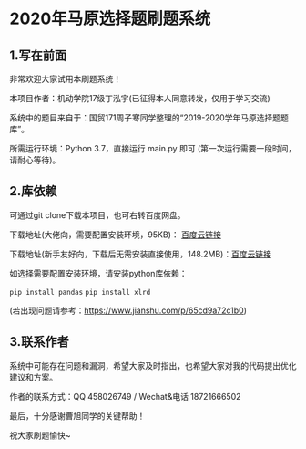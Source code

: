 # 2020年马原选择题刷题系统

## 1.写在前面

非常欢迎大家试用本刷题系统！

本项目作者：机动学院17级丁泓宇(已征得本人同意转发，仅用于学习交流)

系统中的题目来自于：国贸171周子寒同学整理的“2019-2020学年马原选择题题库”。

所需运行环境：Python 3.7，直接运行 main.py 即可 (第一次运行需要一段时间，请耐心等待)。

## 2.库依赖

可通过git clone下载本项目，也可右转百度网盘。

下载地址(大佬向，需要配置安装环境，95KB)： [百度云链接](https://pan.baidu.com/s/1EWK69nF_cGFckmXyIRjeSQ) 

下载地址(新手友好向，下载后无需安装直接使用，148.2MB)：[百度云链接](https://pan.baidu.com/s/1vZPQ8TmMUbTuwCTBO_xrIA)

如选择需要配置安装环境，请安装python库依赖：

`pip install pandas`
`pip install xlrd `

(若出现问题请参考：https://www.jianshu.com/p/65cd9a72c1b0)

## 3.联系作者

系统中可能存在问题和漏洞，希望大家及时指出，也希望大家对我的代码提出优化建议和方案。

作者的联系方式：QQ 458026749 / Wechat&电话 18721666502

最后，十分感谢曹旭同学的关键帮助！

祝大家刷题愉快~

